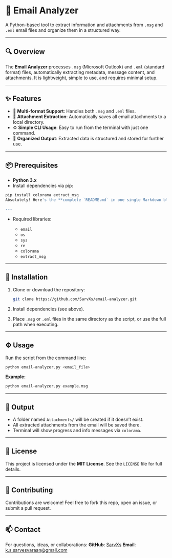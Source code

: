 # 📧 Email Analyzer

A Python-based tool to extract information and attachments from `.msg` and `.eml` email files and organize them in a structured way.

---

## 🔍 Overview

The **Email Analyzer** processes `.msg` (Microsoft Outlook) and `.eml` (standard format) files, automatically extracting metadata, message content, and attachments. It is lightweight, simple to use, and requires minimal setup.

---

## ✨ Features

- 📂 **Multi-format Support**: Handles both `.msg` and `.eml` files.
- 📎 **Attachment Extraction**: Automatically saves all email attachments to a local directory.
- ⚙️ **Simple CLI Usage**: Easy to run from the terminal with just one command.
- 📁 **Organized Output**: Extracted data is structured and stored for further use.

---

## 📦 Prerequisites

- **Python 3.x**
- Install dependencies via pip:

```bash
pip install colorama extract_msg
Absolutely! Here's the **complete `README.md` in one single Markdown block** — ready to copy-paste directly into your GitHub project (`email-analyzer`) as-is:

---

````

* Required libraries:

  * `email`
  * `os`
  * `sys`
  * `re`
  * `colorama`
  * `extract_msg`

---

## 🚀 Installation

1. Clone or download the repository:

   ```bash
   git clone https://github.com/SarvXs/email-analyzer.git
   ```
2. Install dependencies (see above).
3. Place `.msg` or `.eml` files in the same directory as the script, or use the full path when executing.

---

## ⚙️ Usage

Run the script from the command line:

```bash
python email-analyzer.py <email_file>
```

**Example:**

```bash
python email-analyzer.py example.msg
```

---

## 📂 Output

* A folder named `Attachments/` will be created if it doesn’t exist.
* All extracted attachments from the email will be saved there.
* Terminal will show progress and info messages via `colorama`.

---

## 📝 License

This project is licensed under the **MIT License**.
See the `LICENSE` file for full details.

---

## 🤝 Contributing

Contributions are welcome!
Feel free to fork this repo, open an issue, or submit a pull request.

---

## 📫 Contact

For questions, ideas, or collaborations:
**GitHub**: [SarvXs](https://github.com/SarvXs)
**Email**: [k.s.sarvesvaraan@gmail.com](mailto:k.s.sarvesvaraan@gmail.com)



```




